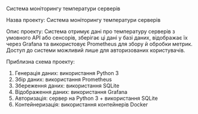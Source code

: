 Система моніторингу температури серверів

Назва проекту: Система моніторингу температури серверів

Опис проекту: Система отримує дані про температуру серверів з умовного API або сенсорів, зберігає ці дані у базі даних, відображає їх через Grafana та використовує Prometheus для збору й обробки метрик. Доступ до системи можливий лише для авторизованих користувачів.

Приблизна схема проекту:
1. Генерація даних: використання Python 3
2. Збір даних: використання Prometheus
3. Збереження даних: використання SQLite
4. Відображення даних: використання Grafana
5. Авторизація: сервер на Python 3 + використання SQLite
6. Контейнеризація: використання контейнерів Docker
